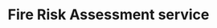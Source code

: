 ---
title: "Fire Risk Assessment service"
alt: "Evaluating fire hazards in properties and providing safety recommendations"
description: "Evaluating fire hazards in properties and providing safety recommendations"
category: "certificates-reports"
subcategory: "fire-risk-assessments"
image: "/tradespeople/certificates-reports/fire-risk-assessments.webp"
ogImage: "/tradespeople/certificates-reports/fire-risk-assessments.webp"
colour: "blue"
pathtxt: "Fire Risk Assessments"
published: true
---